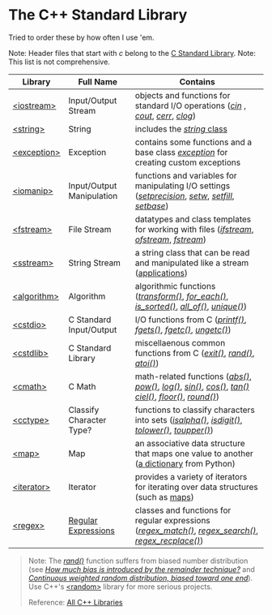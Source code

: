 # The C++ Standard Library
Tried to order these by how often I use 'em.

Note: Header files that start with _c_ belong to the [C Standard Library](https://github.com/EthanC2/Notes-and-Writeups/blob/main/C/C%20Standard%20Library/README.md).
Note: This list is not comprehensive.

| Library | Full Name | Contains |
| ------- | --------- | -------- |
| [\<iostream\>](https://en.cppreference.com/w/cpp/header/iostream) | Input/Output Stream | objects and functions for standard I/O operations ([_cin_](https://en.cppreference.com/w/cpp/io/cin) , [_cout_](https://en.cppreference.com/w/cpp/io/cout), [_cerr_](https://en.cppreference.com/w/cpp/io/cerr), [_clog_](https://en.cppreference.com/w/cpp/io/clog)) |
| [\<string\>](https://en.cppreference.com/w/cpp/header/string) | String | includes the [_string_ class](https://www.geeksforgeeks.org/stdstring-class-in-c/) |
| [\<exception\>](https://en.cppreference.com/w/cpp/header/exception) | Exception | contains some functions and a base class [_exception_](https://en.cppreference.com/w/cpp/error/exception) for creating custom exceptions |
| [\<iomanip\>](https://en.cppreference.com/w/cpp/header/iomanip) | Input/Output Manipulation | functions and variables for manipulating I/O settings ([_setprecision_](https://en.cppreference.com/w/cpp/io/manip/setprecision), [_setw_](https://en.cppreference.com/w/cpp/io/manip/setw), [_setfill_](https://en.cppreference.com/w/cpp/io/manip/setfill), [_setbase_](https://en.cppreference.com/w/cpp/io/manip/setbase)) |
| [\<fstream\>](https://en.cppreference.com/w/cpp/header/fstream) | File Stream | datatypes and class templates for working with files ([_ifstream_](https://www.cplusplus.com/reference/fstream/ifstream/), [_ofstream_](https://www.cplusplus.com/reference/fstream/ofstream/), [_fstream_](https://www.cplusplus.com/reference/fstream/fstream/)) |
| [\<sstream\>](https://en.cppreference.com/w/cpp/header/sstream) | String Stream | a string class that can be read and manipulated like a stream ([applications](https://www.geeksforgeeks.org/stringstream-c-applications/)) |
| [\<algorithm\>](https://en.cppreference.com/w/cpp/header/algorithm) | Algorithm | algorithmic functions ([_transform()_](https://en.cppreference.com/w/cpp/algorithm/ranges/transform), [_for\_each()_](https://en.cppreference.com/w/cpp/algorithm/for_each), [_is\_sorted()_](https://en.cppreference.com/w/cpp/algorithm/is_sorted), [_all\_of()_](https://en.cppreference.com/w/cpp/algorithm/all_any_none_of), [_unique()_](https://en.cppreference.com/w/cpp/algorithm/unique)) |
| [\<cstdio\>](https://en.cppreference.com/w/cpp/header/cstdio) | C Standard Input/Output | I/O functions from C ([_printf()_](https://en.cppreference.com/w/cpp/io/c/fprintf), [_fgets()_](https://en.cppreference.com/w/cpp/io/c/fgets), [_fgetc()_](https://en.cppreference.com/w/cpp/io/c/fgetc), [_ungetc()_](https://en.cppreference.com/w/cpp/io/c/ungetc)) |
| [\<cstdlib\>](https://en.cppreference.com/w/cpp/utility/program/exit) | C Standard Library | miscellaenous common functions from C ([_exit()_](https://en.cppreference.com/w/cpp/utility/program/exit), [_rand()_](https://en.cppreference.com/w/cpp/numeric/random/rand), [_atoi()_](https://en.cppreference.com/w/cpp/string/byte/atoi)) |
| [\<cmath\>](https://en.cppreference.com/w/cpp/header/cmath) | C Math | math-related functions ([_abs()_](https://en.cppreference.com/w/cpp/numeric/math/fabs), [_pow()_](https://en.cppreference.com/w/cpp/numeric/math/pow), [_log()_](https://en.cppreference.com/w/cpp/numeric/math/log), [_sin()_](https://en.cppreference.com/w/cpp/numeric/math/sin), [_cos()_](https://en.cppreference.com/w/cpp/numeric/math/cos), [_tan()_](https://en.cppreference.com/w/cpp/numeric/math/tan) [_ciel()_](https://en.cppreference.com/w/cpp/numeric/math/ceil), [_floor()_](https://en.cppreference.com/w/cpp/numeric/math/floor), [_round()_](https://en.cppreference.com/w/cpp/numeric/math/round)) |
| [\<cctype\>](https://en.cppreference.com/w/cpp/header/cctype) | Classify Character Type? | functions to classify characters into sets ([_isalpha()_](https://en.cppreference.com/w/cpp/string/byte/isalpha), [_isdigit()_](https://en.cppreference.com/w/cpp/string/byte/isdigit), [_tolower()_](https://en.cppreference.com/w/cpp/string/byte/tolower), [_toupper()_](https://en.cppreference.com/w/cpp/string/byte/toupper)) |
| [\<map\>](https://en.cppreference.com/w/cpp/header/map) | Map | an associative data structure that maps one value to another ([a dictionary](https://www.geeksforgeeks.org/python-dictionary/) from Python) |
| [\<iterator\>](https://en.cppreference.com/w/cpp/header/iterator) | Iterator | provides a variety of iterators for iterating over data structures (such as [maps](https://www.geeksforgeeks.org/map-associative-containers-the-c-standard-template-library-stl/)) |
| [\<regex\>](https://en.cppreference.com/w/cpp/header/regex) | [Regular Expressions](https://www.computerhope.com/jargon/r/regex.htm) | classes and functions for regular expressions ([_regex\_match()_](https://en.cppreference.com/w/cpp/regex/regex_match), [_regex\_search()_](https://en.cppreference.com/w/cpp/regex/regex_search), [_regex\_recplace()_](https://en.cppreference.com/w/cpp/regex/regex_replace)) |
> Note: The [_rand()_](https://en.cppreference.com/w/cpp/numeric/random/rand) function suffers from biased number distribution (see [_How much bias is introduced by the remainder technique?_](https://ericlippert.com/2013/12/16/how-much-bias-is-introduced-by-the-remainder-technique/) and [_Continuous weighted random distribution, biased toward one end_](https://gamedev.stackexchange.com/questions/12638/continuous-weighted-random-distribution-biased-toward-one-end)). 
> Use C++'s [\<random\>](https://en.cppreference.com/w/cpp/header/random) library for more serious projects. <br />
>
> Reference: [All C++ Libraries](https://en.cppreference.com/w/cpp/header)
